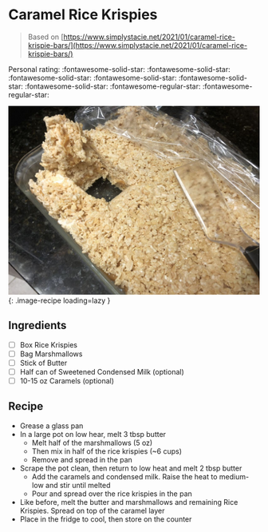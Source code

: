 # Caramel Rice Krispies

> Based on [https://www.simplystacie.net/2021/01/caramel-rice-krispie-bars/](https://www.simplystacie.net/2021/01/caramel-rice-krispie-bars/)

<!-- {cts} rating=3; (User can specify rating on scale of 1-5) -->

Personal rating: :fontawesome-solid-star: :fontawesome-solid-star: :fontawesome-solid-star: :fontawesome-solid-star: :fontawesome-solid-star: :fontawesome-solid-star: :fontawesome-regular-star: :fontawesome-regular-star:

<!-- {cte} -->

<!-- {cts} name_image=caramel_rice_krispies.jpeg; (User can specify image name) -->

![caramel_rice_krispies.jpeg](./caramel_rice_krispies.jpeg){: .image-recipe loading=lazy }

<!-- {cte} -->

## Ingredients

* [ ] Box Rice Krispies
* [ ] Bag Marshmallows
* [ ] Stick of Butter
* [ ] Half can of Sweetened Condensed Milk (optional)
* [ ] 10-15 oz Caramels (optional)

## Recipe

* Grease a glass pan
* In a large pot on low hear, melt 3 tbsp butter
    * Melt half of the marshmallows (5 oz)
    * Then mix in half of the rice krispies (~6 cups)
    * Remove and spread in the pan
* Scrape the pot clean, then return to low heat and melt 2 tbsp butter
    * Add the caramels and condensed milk. Raise the heat to medium-low and stir until melted
    * Pour and spread over the rice krispies in the pan
* Like before, melt the butter and marshmallows and remaining Rice Krispies. Spread on top of the caramel layer
* Place in the fridge to cool, then store on the counter
